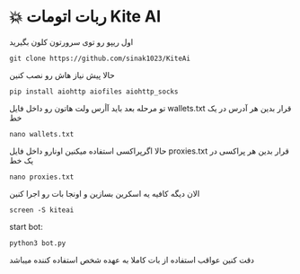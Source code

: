 # 💥 ربات اتومات Kite AI 

اول ریپو رو توی سرورتون کلون بگیرید

    git clone https://github.com/sinak1023/KiteAi
حالا پیش نیاز هاش رو نصب کنین 

    pip install aiohttp aiofiles aiohttp_socks

تو مرحله بعد باید آأرس ولت هاتون رو داخل فایل wallets.txt قرار بدین 
هر آدرس در یک خط

    nano wallets.txt
حالا اگرپراکسی استفاده میکنین اونارو داخل فایل proxies.txt قرار بدین 
هر پراکسی در یک خط

    nano proxies.txt
الان دیگه کافیه یه اسکرین بسازین و اونجا بات رو اجرا کنین 

    screen -S kiteai
   start bot:
   

    python3 bot.py
دقت کنین عواقب استفاده از بات کاملا به عهده شخص استفاده کننده میباشد
